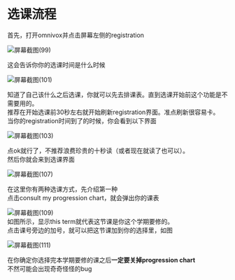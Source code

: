 # 选课流程
首先，打开omnivox并点击屏幕左侧的registration 

![屏幕截图(99)](https://user-images.githubusercontent.com/103059897/171047653-784acde6-f9c3-46b9-a364-9f8148295acf.png)

这会告诉你你的选课时间是什么时候

![屏幕截图(101)](https://user-images.githubusercontent.com/103059897/171047999-23d3d9ef-8d0e-4732-aa30-daab017a5f33.png)

知道了自己该什么之后选课，你就可以先去排课表。直到选课开始前这个功能是不需要用的。
<br>推荐在开始选课前30秒左右就开始刷新registration界面。准点刷新很容易卡。
<br>当你的registration时间到了的时候，你会看到以下界面

![屏幕截图(103)](https://user-images.githubusercontent.com/103059897/171048418-79374962-4ad0-4cb5-9510-988ce3a969d3.png)

点ok就行了，不推荐浪费珍贵的十秒读（或者现在就读了也可以）。
<br>然后你就会来到选课界面

![屏幕截图(107)](https://user-images.githubusercontent.com/103059897/171048837-802fdb0c-3928-4c3d-8d8b-dad229310160.png)

在这里你有两种选课方式，先介绍第一种
<br>点击consult my progression chart，就会弹出你的课表

![屏幕截图(109)](https://user-images.githubusercontent.com/103059897/171049188-565677bf-3686-4cc9-a2af-2f6b8810c2b8.png)
<br> 如图所示，显示this term就代表这节课是你这个学期要修的。
<br>点击课号旁边的加号，就可以把这节课加到你的选择里，如图

![屏幕截图(111)](https://user-images.githubusercontent.com/103059897/171049512-a8802f3b-2f68-463d-aca3-f7d95d3b0cad.png)

在你确定你选择完本学期要修的课之后<b>一定要关掉progression chart</b>
<br>不然可能会出现奇奇怪怪的bug
